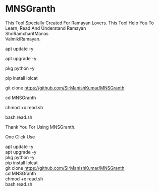 # MNSGranth

This Tool Specially Created For Ramayan Lovers.
This Tool Help You To Learn, Read And Understand Ramayan
<br>ShriRamcharitManas
<br>ValmikiRamayan.

apt update -y

apt upgrade -y

pkg python -y

pip install lolcat

git clone https://github.com/SirManishKumar/MNSGranth

cd MNSGranth

chmod +x read.sh

bash read.sh

Thank You For Using MNSGranth.

One Click Use

apt update -y<br>apt upgrade -y<br>pkg python -y<br>pip install lolcat<br>git clone https://github.com/SirManishKumar/MNSGranth<br>cd MNSGranth<br>chmod +x read.sh<br>bash read.sh
